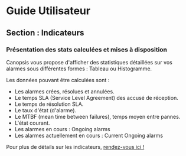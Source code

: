 # Guide Utilisateur

## Section : Indicateurs


### Présentation des stats calculées et mises à disposition

Canopsis vous propose d'afficher des statistiques détaillées sur vos alarmes sous différentes formes : Tableau ou Histogramme. 

Les données pouvant être calculées sont : 

- Les alarmes crées, résolues et annulées.
- Le temps SLA (Service Level Agreement) des accusé de réception.
- Le temps de résolution SLA.
- Le taux d'état (d'alarme).
- Le MTBF  (mean time between failures), temps moyen entre pannes.
- L'état courant.
- Les alarmes en cours : Ongoing alarms
- Les alarmes actuellement en cours : Current Ongoing alarms

Pour plus de détails sur les indicateurs, [rendez-vous ici !](https://gitlab.capensis.fr/capensis/sortiecanopsisv3/blob/master/doc-ce/Guide%20Utilisateur/Indicateurs/Utilisation%20du%20widget.md)